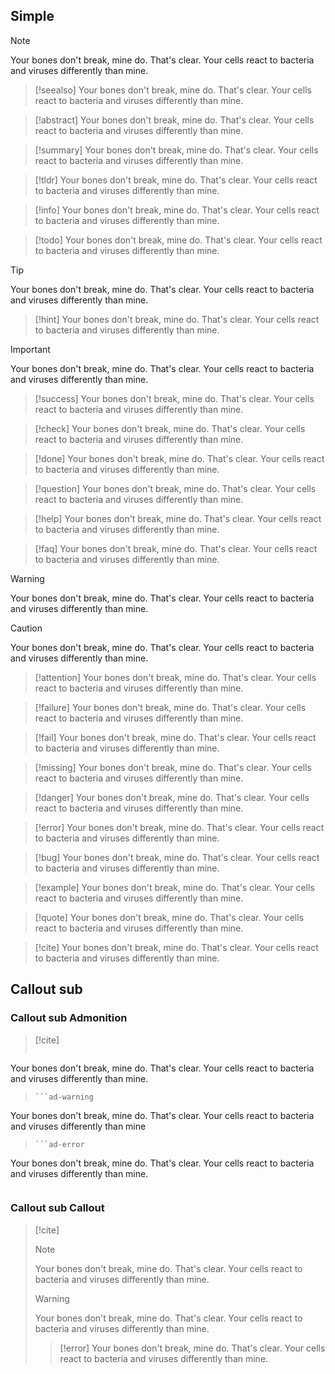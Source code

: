 ## Simple

> [!note]
> Your bones don't break, mine do. That's clear. Your cells react to bacteria and viruses differently than mine.
> 

> [!seealso] 
> Your bones don't break, mine do. That's clear. Your cells react to bacteria and viruses differently than mine.
> 

> [!abstract] 
> Your bones don't break, mine do. That's clear. Your cells react to bacteria and viruses differently than mine.
> 

> [!summary] 
> Your bones don't break, mine do. That's clear. Your cells react to bacteria and viruses differently than mine.
> 

> [!tldr] 
> Your bones don't break, mine do. That's clear. Your cells react to bacteria and viruses differently than mine.
> 

> [!info] 
> Your bones don't break, mine do. That's clear. Your cells react to bacteria and viruses differently than mine.
> 

> [!todo] 
> Your bones don't break, mine do. That's clear. Your cells react to bacteria and viruses differently than mine.
> 

> [!tip] 
> Your bones don't break, mine do. That's clear. Your cells react to bacteria and viruses differently than mine.
> 

> [!hint] 
> Your bones don't break, mine do. That's clear. Your cells react to bacteria and viruses differently than mine.
> 

> [!important] 
> Your bones don't break, mine do. That's clear. Your cells react to bacteria and viruses differently than mine.
> 

> [!success] 
> Your bones don't break, mine do. That's clear. Your cells react to bacteria and viruses differently than mine.
> 

> [!check] 
> Your bones don't break, mine do. That's clear. Your cells react to bacteria and viruses differently than mine.
> 

> [!done] 
> Your bones don't break, mine do. That's clear. Your cells react to bacteria and viruses differently than mine.
> 

> [!question] 
> Your bones don't break, mine do. That's clear. Your cells react to bacteria and viruses differently than mine.
> 

> [!help] 
> Your bones don't break, mine do. That's clear. Your cells react to bacteria and viruses differently than mine.
> 

> [!faq] 
> Your bones don't break, mine do. That's clear. Your cells react to bacteria and viruses differently than mine.
> 

> [!warning] 
> Your bones don't break, mine do. That's clear. Your cells react to bacteria and viruses differently than mine.
> 

> [!caution] 
> Your bones don't break, mine do. That's clear. Your cells react to bacteria and viruses differently than mine.
> 

> [!attention] 
> Your bones don't break, mine do. That's clear. Your cells react to bacteria and viruses differently than mine.
> 

> [!failure] 
> Your bones don't break, mine do. That's clear. Your cells react to bacteria and viruses differently than mine.
> 

> [!fail] 
> Your bones don't break, mine do. That's clear. Your cells react to bacteria and viruses differently than mine.
> 

> [!missing] 
> Your bones don't break, mine do. That's clear. Your cells react to bacteria and viruses differently than mine.
> 

> [!danger] 
> Your bones don't break, mine do. That's clear. Your cells react to bacteria and viruses differently than mine.
> 

> [!error] 
> Your bones don't break, mine do. That's clear. Your cells react to bacteria and viruses differently than mine.
> 

> [!bug] 
> Your bones don't break, mine do. That's clear. Your cells react to bacteria and viruses differently than mine.
> 

> [!example] 
> Your bones don't break, mine do. That's clear. Your cells react to bacteria and viruses differently than mine.
> 

> [!quote] 
> Your bones don't break, mine do. That's clear. Your cells react to bacteria and viruses differently than mine.
> 

> [!cite] 
> Your bones don't break, mine do. That's clear. Your cells react to bacteria and viruses differently than mine.
> 

## Callout sub
### Callout sub Admonition

> [!cite] 
> ```ad-note
Your bones don't break, mine do. That's clear. Your cells react to bacteria and viruses differently than mine.
> ```
> ```ad-warning
Your bones don't break, mine do. That's clear. Your cells react to bacteria and viruses differently than mine
> ```
> ```ad-error
Your bones don't break, mine do. That's clear. Your cells react to bacteria and viruses differently than mine.
> ```

### Callout sub Callout

> [!cite] 
> > [!note]
> Your bones don't break, mine do. That's clear. Your cells react to bacteria and viruses differently than mine.
> 
> > [!warning] 
> Your bones don't break, mine do. That's clear. Your cells react to bacteria and viruses differently than mine.
> 
> > [!error] 
> Your bones don't break, mine do. That's clear. Your cells react to bacteria and viruses differently than mine.
> 

